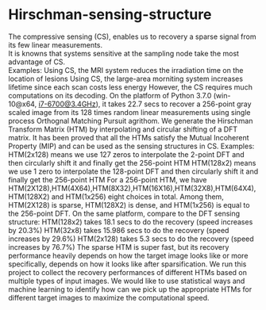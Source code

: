 # Hirschman-sensing-structure
The compressive sensing (CS), enables us to recovery a sparse signal from its few linear measurements.<br>It is knowns that systems sensitive at the sampling node take the most advantage of CS.<br>Examples:      Using CS, the MRI system reduces the irradiation time on the location of lesions        Using CS, the large-area morniting system increases lifetime since each scan costs less energy
However, the CS requires much computations on its decoding.
On the platform of Python 3.7.0 (win-10@x64, i7-6700@3.4GHz), it takes 22.7 secs to recover a 256-point gray scaled image from its 128 times random linear measurements using single process Orthognal Matching Pursuit agrithom.
We generate the Hirschman Transform Matrix (HTM) by interpolating and circular shifting of a DFT matrix. It has been proved that all the HTMs satisfy the Mutual Incoherent Property (MIP) and can be used as the sensing structures in CS.
Examples:
    HTM(2x128) means we use 127 zeros to interpolate the 2-point DFT and then circularly shift it and finally get the 256-point HTM
    HTM(128x2) means we use 1 zero to interpolate the 128-point DFT and then circularly shift it and finally get the 256-point HTM
For a 256-point HTM, we have HTM(2X128),HTM(4X64),HTM(8X32),HTM(16X16),HTM(32X8),HTM(64X4),HTM(128X2) and HTM(1x256) eight choices in total. Among them, HTM(2X128) is sparse, HTM(128X2) is dense, and HTM(1x256) is equal to the 256-point DFT.
On the same platform, compare to the DFT sensing structure:
    HTM(128x2) takes 18.1 secs to do the recovery (speed increases by 20.3%)
    HTM(32x8) takes 15.986 secs to do the recovery (speed increases by 29.6%)
    HTM(2x128) takes 5.3 secs to do the recovery (speed increases by 76.7%)
The sparse HTM is super fast, but its recovery performance heavily depends on how the target image looks like or more specifically, depends on how it looks like after sparsification. 
We run this project to collect the recovery performances of different HTMs based on multiple types of input images. We would like to use statistical ways and machine learning to identify how can we pick up the appropriate HTMs for different target images to maximize the computational speed.

    
